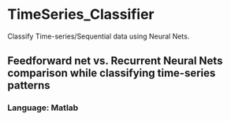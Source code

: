 # TimeSeries_Classifier
Classify Time-series/Sequential data using Neural Nets.

## Feedforward net vs. Recurrent Neural Nets comparison while classifying time-series patterns
### Language: Matlab


